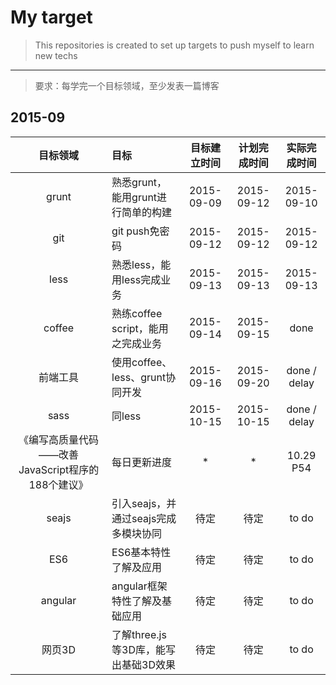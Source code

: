 # My target
> This repositories is created to set up targets to push myself to learn new techs

---

> 要求：每学完一个目标领域，至少发表一篇博客

## 2015-09
| 目标领域 | 目标 | 目标建立时间 | 计划完成时间 | 实际完成时间 |
|:-------:|:---- |:-------:|:----------:|:-----------:|
| grunt   |熟悉grunt，能用grunt进行简单的构建| 2015-09-09 | 2015-09-12 | 2015-09-10 |
| git     |git push免密码| 2015-09-12 | 2015-09-12 | 2015-09-12|
| less    |熟悉less，能用less完成业务| 2015-09-13| 2015-09-13| 2015-09-13 |
| coffee  | 熟练coffee script，能用之完成业务 | 2015-09-14 | 2015-09-15| done |
| 前端工具|使用coffee、less、grunt协同开发|2015-09-16|2015-09-20| done / delay |
| sass    | 同less | 2015-10-15 | 2015-10-15 | done / delay |
| 《编写高质量代码——改善JavaScript程序的188个建议》 | 每日更新进度 | * | * | 10.29 P54  |
| seajs   | 引入seajs，并通过seajs完成多模块协同 | 待定 | 待定 | to do |
| ES6  | ES6基本特性了解及应用 | 待定 | 待定 | to do |
| angular | angular框架特性了解及基础应用 | 待定 | 待定 | to do |
| 网页3D | 了解three.js等3D库，能写出基础3D效果 | 待定 | 待定 | to do |
